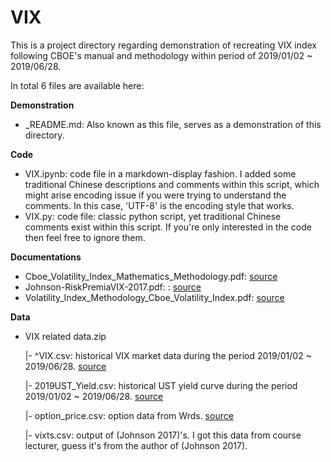 # VIX
This is a project directory regarding demonstration of recreating VIX index following CBOE's manual and methodology within period of 2019/01/02 ~ 2019/06/28.

In total 6 files are available here:

**Demonstration**
- _README.md: Also known as this file, serves as a demonstration of this directory.

**Code**
- VIX.ipynb: code file in a markdown-display fashion. I added some traditional Chinese descriptions and comments within this script, which might arise encoding issue if you were trying to understand the comments. In this case, 'UTF-8' is the encoding style that works.
- VIX.py: code file: classic python script, yet traditional Chinese comments exist within this script. If you're only interested in the code then feel free to ignore them.

**Documentations**
- Cboe_Volatility_Index_Mathematics_Methodology.pdf: [source](https://cdn.cboe.com/api/global/us_indices/governance/VIX_Methodology.pdf)
- Johnson-RiskPremiaVIX-2017.pdf: : [source](https://cdn.cboe.com/api/global/us_indices/governance/Cboe_Volatility_Index_Mathematics_Methodology.pdf)
- Volatility_Index_Methodology_Cboe_Volatility_Index.pdf: [source](https://cdn.cboe.com/api/global/us_indices/governance/Cboe_Volatility_Index_Mathematics_Methodology.pdf)

**Data**
- VIX related data.zip

  |- ^VIX.csv: historical VIX market data during the period 2019/01/02 ~ 2019/06/28. [source](https://www.investing.com/indices/us-spx-500-historical-data)

  |- 2019UST_Yield.csv: historical UST yield curve during the period 2019/01/02 ~ 2019/06/28. [source](https://home.treasury.gov/resource-center/data-chart-center/interest-rates/TextView?type=daily_treasury_yield_curve&field_tdr_date_value_month=202405)

  |- option_price.csv: option data from Wrds. [source](https://wrds-www.wharton.upenn.edu/)

  |- vixts.csv: output of (Johnson 2017)'s. I got this data from course lecturer, guess it's from the author of (Johnson 2017).
